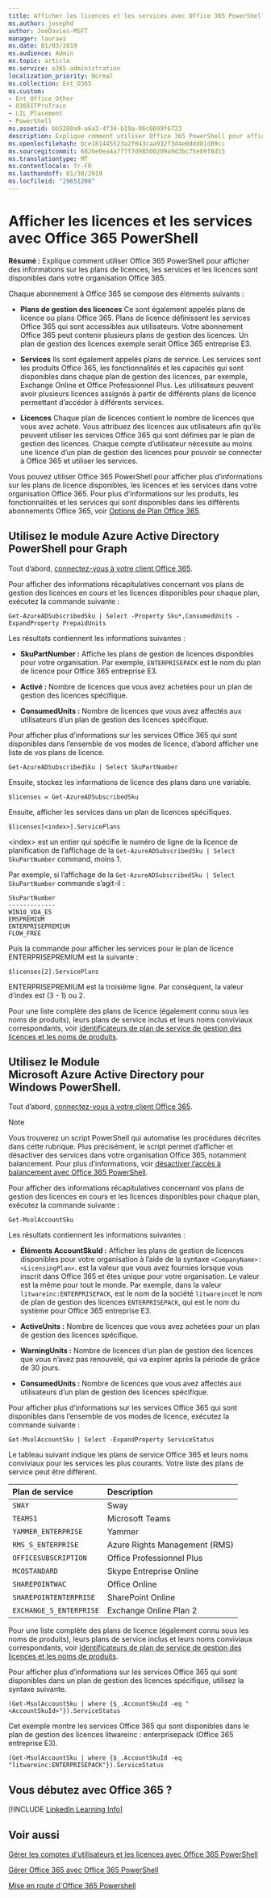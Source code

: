 ```yaml
---
title: Afficher les licences et les services avec Office 365 PowerShell
ms.author: josephd
author: JoeDavies-MSFT
manager: laurawi
ms.date: 01/03/2019
ms.audience: Admin
ms.topic: article
ms.service: o365-administration
localization_priority: Normal
ms.collection: Ent_O365
ms.custom:
- Ent_Office_Other
- O365ITProTrain
- LIL_Placement
- PowerShell
ms.assetid: bb5260a9-a6a3-4f34-b19a-06c6699f6723
description: Explique comment utiliser Office 365 PowerShell pour afficher des informations sur les plans de licences, les services et les licences sont disponibles dans votre organisation Office 365.
ms.openlocfilehash: bce181445523a2f043caa932f3d4e0ddd81d89cc
ms.sourcegitcommit: 6826e0ea4a777f7d98500209a9d3bc75e89f8d15
ms.translationtype: MT
ms.contentlocale: fr-FR
ms.lasthandoff: 01/30/2019
ms.locfileid: "29651208"
---
```

# <a name="view-licenses-and-services-with-office-365-powershell"></a>Afficher les licences et les services avec Office 365 PowerShell

**Résumé :** Explique comment utiliser Office 365 PowerShell pour afficher des informations sur les plans de licences, les services et les licences sont disponibles dans votre organisation Office 365.
  
Chaque abonnement à Office 365 se compose des éléments suivants :

- **Plans de gestion des licences** Ce sont également appelés plans de licence ou plans Office 365. Plans de licence définissent les services Office 365 qui sont accessibles aux utilisateurs. Votre abonnement Office 365 peut contenir plusieurs plans de gestion des licences. Un plan de gestion des licences exemple serait Office 365 entreprise E3.
    
- **Services** Ils sont également appelés plans de service. Les services sont les produits Office 365, les fonctionnalités et les capacités qui sont disponibles dans chaque plan de gestion des licences, par exemple, Exchange Online et Office Professionnel Plus. Les utilisateurs peuvent avoir plusieurs licences assignés à partir de différents plans de licence permettant d’accéder à différents services.
    
- **Licences** Chaque plan de licences contient le nombre de licences que vous avez acheté. Vous attribuez des licences aux utilisateurs afin qu’ils peuvent utiliser les services Office 365 qui sont définies par le plan de gestion des licences. Chaque compte d’utilisateur nécessite au moins une licence d’un plan de gestion des licences pour pouvoir se connecter à Office 365 et utiliser les services.
    
Vous pouvez utiliser Office 365 PowerShell pour afficher plus d’informations sur les plans de licence disponibles, les licences et les services dans votre organisation Office 365. Pour plus d’informations sur les produits, les fonctionnalités et les services qui sont disponibles dans les différents abonnements Office 365, voir [Options de Plan Office 365](https://go.microsoft.com/fwlink/p/?LinkId=691147).


## <a name="use-the-azure-active-directory-powershell-for-graph-module"></a>Utilisez le module Azure Active Directory PowerShell pour Graph

Tout d’abord, [connectez-vous à votre client Office 365](connect-to-office-365-powershell.md#connect-with-the-azure-active-directory-powershell-for-graph-module).
  
Pour afficher des informations récapitulatives concernant vos plans de gestion des licences en cours et les licences disponibles pour chaque plan, exécutez la commande suivante :
  
```
Get-AzureADSubscribedSku | Select -Property Sku*,ConsumedUnits -ExpandProperty PrepaidUnits
```

Les résultats contiennent les informations suivantes :
  
- **SkuPartNumber :** Affiche les plans de gestion de licences disponibles pour votre organisation. Par exemple, `ENTERPRISEPACK` est le nom du plan de licence pour Office 365 entreprise E3.
    
- **Activé :** Nombre de licences que vous avez achetées pour un plan de gestion des licences spécifique.
    
- **ConsumedUnits :** Nombre de licences que vous avez affectés aux utilisateurs d’un plan de gestion des licences spécifique.
    
Pour afficher plus d’informations sur les services Office 365 qui sont disponibles dans l’ensemble de vos modes de licence, d’abord afficher une liste de vos plans de licence.

````
Get-AzureADSubscribedSku | Select SkuPartNumber
````

Ensuite, stockez les informations de licence des plans dans une variable.

````
$licenses = Get-AzureADSubscribedSku
````

Ensuite, afficher les services dans un plan de licences spécifiques.

````
$licenses[<index>].ServicePlans
````

\<index> est un entier qui spécifie le numéro de ligne de la licence de planification de l’affichage de la `Get-AzureADSubscribedSku | Select SkuPartNumber` command, moins 1.

Par exemple, si l’affichage de la `Get-AzureADSubscribedSku | Select SkuPartNumber` commande s’agit-il :

````
SkuPartNumber
-------------
WIN10_VDA_E5
EMSPREMIUM
ENTERPRISEPREMIUM
FLOW_FREE
````

Puis la commande pour afficher les services pour le plan de licence ENTERPRISEPREMIUM est la suivante :

````
$licenses[2].ServicePlans
````

ENTERPRISEPREMIUM est la troisième ligne. Par conséquent, la valeur d’index est (3 - 1) ou 2.

Pour une liste complète des plans de licence (également connu sous les noms de produits), leurs plans de service inclus et leurs noms conviviaux correspondants, voir [identificateurs de plan de service de gestion des licences et les noms de produits](https://docs.microsoft.com/azure/active-directory/users-groups-roles/licensing-service-plan-reference).

## <a name="use-the-microsoft-azure-active-directory-module-for-windows-powershell"></a>Utilisez le Module Microsoft Azure Active Directory pour Windows PowerShell.

Tout d’abord, [connectez-vous à votre client Office 365](connect-to-office-365-powershell.md#connect-with-the-microsoft-azure-active-directory-module-for-windows-powershell).

>[!Note]
>Vous trouverez un script PowerShell qui automatise les procédures décrites dans cette rubrique. Plus précisément, le script permet d’afficher et désactiver des services dans votre organisation Office 365, notamment balancement. Pour plus d’informations, voir [désactiver l’accès à balancement avec Office 365 PowerShell](disable-access-to-sway-with-office-365-powershell.md).
>
    
Pour afficher des informations récapitulatives concernant vos plans de gestion des licences en cours et les licences disponibles pour chaque plan, exécutez la commande suivante :
  
```
Get-MsolAccountSku
```

Les résultats contiennent les informations suivantes :
  
- **Éléments AccountSkuId :** Afficher les plans de gestion de licences disponibles pour votre organisation à l’aide de la syntaxe `<CompanyName>:<LicensingPlan>`.  _<CompanyName>_ est la valeur que vous avez fournies lorsque vous inscrit dans Office 365 et êtes unique pour votre organisation. Le _<LicensingPlan>_ valeur est la même pour tout le monde. Par exemple, dans la valeur `litwareinc:ENTERPRISEPACK`, est le nom de la société `litwareinc`et le nom de plan de gestion des licences `ENTERPRISEPACK`, qui est le nom du système pour Office 365 entreprise E3.
    
- **ActiveUnits :** Nombre de licences que vous avez achetées pour un plan de gestion des licences spécifique.
    
- **WarningUnits :** Nombre de licences d’un plan de gestion des licences que vous n’avez pas renouvelé, qui va expirer après la période de grâce de 30 jours.
    
- **ConsumedUnits :** Nombre de licences que vous avez affectés aux utilisateurs d’un plan de gestion des licences spécifique.
    
Pour afficher plus d’informations sur les services Office 365 qui sont disponibles dans l’ensemble de vos modes de licence, exécutez la commande suivante :
  
```
Get-MsolAccountSku | Select -ExpandProperty ServiceStatus
```

Le tableau suivant indique les plans de service Office 365 et leurs noms conviviaux pour les services les plus courants. Votre liste des plans de service peut être différent. 
  
|**Plan de service**|**Description**|
|:-----|:-----|
| `SWAY` <br/> |Sway  <br/> |
| `TEAMS1` <br/> |Microsoft Teams  <br/> |
| `YAMMER_ENTERPRISE` <br/> |Yammer  <br/> |
| `RMS_S_ENTERPRISE` <br/> |Azure Rights Management (RMS)  <br/> |
| `OFFICESUBSCRIPTION` <br/> |Office Professionnel Plus  <br/> |
| `MCOSTANDARD` <br/> |Skype Entreprise Online  <br/> |
| `SHAREPOINTWAC` <br/> |Office Online  <br/> |
| `SHAREPOINTENTERPRISE` <br/> |SharePoint Online  <br/> |
| `EXCHANGE_S_ENTERPRISE` <br/> |Exchange Online Plan 2  <br/> |
   
Pour une liste complète des plans de licence (également connu sous les noms de produits), leurs plans de service inclus et leurs noms conviviaux correspondants, voir [identificateurs de plan de service de gestion des licences et les noms de produits](https://docs.microsoft.com/azure/active-directory/users-groups-roles/licensing-service-plan-reference).

Pour afficher plus d’informations sur les services Office 365 qui sont disponibles dans un plan de gestion des licences spécifique, utilisez la syntaxe suivante.
  
```
(Get-MsolAccountSku | where {$_.AccountSkuId -eq "<AccountSkuId>"}).ServiceStatus
```

Cet exemple montre les services Office 365 qui sont disponibles dans le plan de gestion des licences litwareinc : enterprisepack (Office 365 entreprise E3).
  
```
(Get-MsolAccountSku | where {$_.AccountSkuId -eq "litwareinc:ENTERPRISEPACK"}).ServiceStatus
```


## <a name="new-to-office-365"></a>Vous débutez avec Office 365 ?

[!INCLUDE [LinkedIn Learning Info](../common/office/linkedin-learning-info.md)]
   
## <a name="see-also"></a>Voir aussi


[Gérer les comptes d'utilisateurs et les licences avec Office 365 PowerShell](manage-user-accounts-and-licenses-with-office-365-powershell.md)
  
[Gérer Office 365 avec Office 365 PowerShell](manage-office-365-with-office-365-powershell.md)
  
[Mise en route d'Office 365 Powershell](getting-started-with-office-365-powershell.md)
